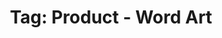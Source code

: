 ---
layout: portfolio
title: 'Tag: Product - Word Art'
permalink: /portfolio/tags/product/word-art
type: tag
uid: word-art
pagination:
    enabled: true
    tag: [word-art]
---